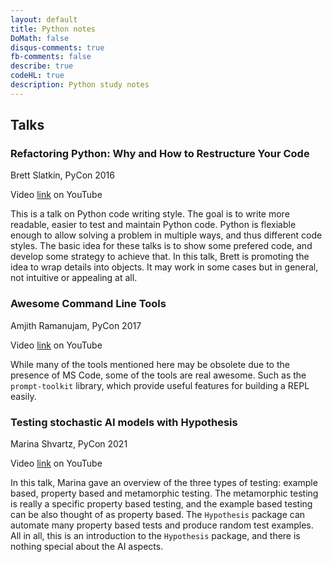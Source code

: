 ```yaml
---
layout: default
title: Python notes
DoMath: false
disqus-comments: true
fb-comments: false
describe: true
codeHL: true
description: Python study notes
---
```


## Talks

### Refactoring Python: Why and How to Restructure Your Code
Brett Slatkin, PyCon 2016

Video [link][1] on YouTube

This is a talk on Python code writing style. The goal is to write more readable, easier to test and maintain Python code. Python is flexiable enough to allow solving a problem in multiple ways, and thus different code styles. The basic idea for these talks is to show some prefered code, and develop some strategy to achieve that. In this talk, Brett is promoting the idea to wrap details into objects. It may work in some cases but in general, not intuitive or appealing at all.

### Awesome Command Line Tools
Amjith Ramanujam, PyCon 2017

Video [link][2] on YouTube

While many of the tools mentioned here may be obsolete due to the presence of MS Code, some of the tools are real awesome. Such as the `prompt-toolkit` library, which provide useful features for building a REPL easily.

### Testing stochastic AI models with Hypothesis
Marina Shvartz, PyCon 2021

Video [link][3] on YouTube

In this talk, Marina gave an overview of the three types of testing: example based, property based and metamorphic testing. The metamorphic testing is really a specific property based testing, and the example based testing can be also thought of as property based. The `Hypothesis` package can automate many property based tests and produce random test examples. All in all, this is an introduction to the `Hypothesis` package, and there is nothing special about the AI aspects.









[1]: https://youtu.be/D_6ybDcU5gc
[2]: https://youtu.be/hJhZhLg3obk
[3]: https://youtu.be/uVjgkqEpgkE